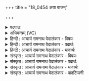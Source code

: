 +++
title = "18_0454 अया वाजम्"

+++
<details><summary>पदपाठः</summary>

अ꣣या꣢। वा꣡ज꣢꣯म्। दे꣣व꣡हि꣢तम्। दे꣣व꣢। हि꣣तम्। सनेम। म꣡दे꣢꣯म। श꣣त꣡हि꣢माः। श꣣त꣢। हि꣣माः। सुवी꣡राः꣢। सु꣣। वी꣡राः꣢꣯। ४५४।
</details>

<details><summary>अधिमन्त्रम् (VC)</summary>

- इन्द्रः
- भरद्वाजो बार्हस्पत्यः
- द्विपदा त्रिष्टुप्
- धैवतः
- ऐन्द्रं काण्डम्
</details>

<details><summary>हिन्दी : आचार्य रामनाथ वेदालंकार - विषयः</summary>

अगले मन्त्र का देवता इन्द्र है। उससे धनादि की आकांक्षा की गयी है।
</details>

<details><summary>हिन्दी : आचार्य रामनाथ वेदालंकार - पदार्थः</summary>

पदार्थान्वय -  हे इन्द्र परमात्मन्, जीवात्मन् अथवा राजन् ! हम (अया) इस देह से अथवा इस बुद्धि से (देवहितम्) विद्वानों वा इन्द्रियों के लिए हितकर (वाजम्) धन, बल और विज्ञान को (सनेम) प्राप्त करें, और (सुवीराः) उत्तम वीर पुत्रों सहित, हम (शतहिमाः) सौ वर्ष (मदेम) आनन्द लाभ करते रहें ॥८॥
</details>

<details><summary>हिन्दी : आचार्य रामनाथ वेदालंकार - भावार्थः</summary>

भावार्थ -  वही धन, बल और विज्ञान श्रेष्ठ होता है, जो परोपकार में प्रयुक्त हो। उसे पाकर कम से कम सौ वर्ष जीनेवाले सब स्त्री-पुरुष होवें ॥८॥
</details>

<details><summary>संस्कृत : आचार्य रामनाथ वेदालंकार - विषयः</summary>

अथेन्द्रो देवता। तस्माद् धनादिकमाशंसते।
</details>

<details><summary>संस्कृत : आचार्य रामनाथ वेदालंकार - पदार्थः</summary>

पदार्थान्वय -  हे इन्द्र परमात्मन् मदीय अन्तरात्मन् राजन् वा ! वयम् (अया२) अनया तन्वा अनया धिया३ वा (देवहितम्४) देवेभ्यो विद्वद्भ्य इन्द्रियेभ्यो वा हितं हितकरम् (वाजम्) धनं बलं विज्ञानं वा (सनेम) लभेमहि, किञ्च (सुवीराः) शोभनवीरोपेताः वयम् (शतहिमाः) शतवर्षाणि (मदेम) हृष्येम ॥८॥५
</details>

<details><summary>संस्कृत : आचार्य रामनाथ वेदालंकार - भावार्थः</summary>

भावार्थ -  तदेव धनं बलं विज्ञानं वा श्रेष्ठं यत् परोपकारे प्रयुज्यते। तत् प्राप्य न्यूनान्न्यूनं शतवर्षजीविनः सर्वे स्त्रीपुरुषा भवेयुः ॥८॥
</details>

<details><summary>संस्कृत : आचार्य रामनाथ वेदालंकार - पादटिप्पनी</summary>

टिप्पनी -   १. ऋ० ६।१७।१५। अथर्ववेदेऽपि १९।१२।१; २०।६३।३, २०।१२४।६ इत्यत्र उत्तरार्द्धत्वेन प्राप्यते। २. (अया) अनया नीत्या इति ऋ० ६।१७।१५ भाष्ये द०। अनया स्तुत्या—इति वि०, भ०, सा०। ३. अया धिया वामभाजः स्याम। ऋ० ६।७१।६ इति श्रुतेः। ४. देवहितं देवैः स्थापितम्—इति वि०। देवेन इन्द्रेण हितं दत्तम्—इति भ०। ५. ऋग्भाष्ये दयानन्दर्षिर्मन्त्रमिमं कीदृशी राजनीतिर्भवेदिति विषये व्याख्यातवान्।
</details>